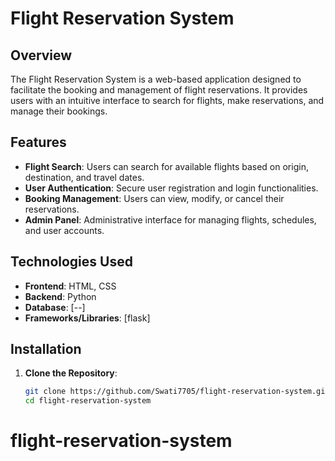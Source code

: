 # Flight Reservation System

## Overview

The Flight Reservation System is a web-based application designed to facilitate the booking and management of flight reservations. It provides users with an intuitive interface to search for flights, make reservations, and manage their bookings.

## Features

- **Flight Search**: Users can search for available flights based on origin, destination, and travel dates.
- **User Authentication**: Secure user registration and login functionalities.
- **Booking Management**: Users can view, modify, or cancel their reservations.
- **Admin Panel**: Administrative interface for managing flights, schedules, and user accounts.

## Technologies Used

- **Frontend**: HTML, CSS
- **Backend**: Python
- **Database**: [--]
- **Frameworks/Libraries**: [flask]

## Installation

1. **Clone the Repository**:
   ```bash
   git clone https://github.com/Swati7705/flight-reservation-system.git
   cd flight-reservation-system
# flight-reservation-system
